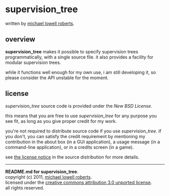 supervision_tree
=========

written by [michael lowell roberts][fmrl].

overview
--------

**supervision_tree** makes it possible to specify supervision trees programmatically, with a single source file. it also provides a facility for modular supervision trees.

while it functions well enough for my own use, i am still developing it, so please consider the API unstable for the moment.

license
-------

*supervision_tree* source code is provided under the *New BSD License*.

this means that you are free to use *supervision_tree* for any purpose you see fit, as long as you give proper credit for my work.

you're not required to distribute source code if you use *supervision_tree*. if you don't, you can satisfy the credit requirement by mentioning my contribution in the about box (in a GUI application), a usage message (in a command-line application), or in a credits screen (in a game).

see [the license notice][bsd-license] in the source distribution for more details.

_____
**README.md for supervision_tree**.  
copyright (c) 2011, [michael lowell roberts][fmrl].  
licensed under the [creative commons attribution 3.0 unported license][cc-license].  
all rights reserved.

[bsd-license]: http://github.com/fmrl/supervision_tree/blob/master/LICENSE.md
[cc-license]: http://creativecommons.org/licenses/by/3.0/
[fmrl]: http://fmrl.org

